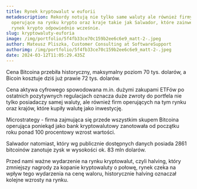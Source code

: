 ```yaml
---
title: Rynek kryptowalut w euforii
metadescription: Rekordy notują nie tylko same waluty ale również firmy
  operujące na rynku krypto oraz kraje takie jak Salwador, które zainwestowały w
  rynek krypto odpowiednio wcześnie.
slug: kryptowaluty-euforia
image: /img/portfolio/5f4fb33ce70c159b2ee6c6e9_matt-2-.jpeg
author: Mateusz Pliszka, Customer Consulting at SoftwareSupport
authorimg: /img/portfolio/5f4fb33ce70c159b2ee6c6e9_matt-2-.jpeg
date: 2024-03-12T11:05:29.435Z
---
```

C﻿ena Bitcoina przebiła historyczny, maksymalny poziom 70 tys. dolarów, a Bicoin kosztuje dziś już prawie 72 tys. dolarów.

Cena aktywa cyfrowego spowodowana m.in. dużymi zakupami ETFów po ostatnich pozytywnych regulacjach oznacza duże zwroty do portfela nie tylko posiadaczy samej waluty, ale również firm operujących na tym rynku oraz krajów, które kupiły walutę jako inwestycję.

M﻿icrostrategy - firma zajmująca się przede wszystkim skupem Bitcoina operująca poniekąd jako bank kryptowalutowy zanotowała od początku roku ponad 100 procentowy wzrost wartości.

S﻿alwador natomiast, który wg publicznie dostępnych danych posiada 2861 bitcoinów zanotuje zysk w wysokości ok. 83 mln dolarów.

P﻿rzed nami ważne wydarzenie na rynku kryptowalut, czyli halving, który zmniejszy nagrody za kopanie kryptowaluty o połowę, rynek czeka na wpływ tego wydarzenia na cenę waloru, historycznie halving oznaczał kolejne wzrosty na rynku.